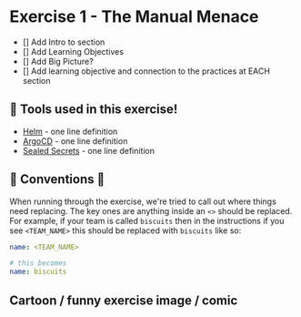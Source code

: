 # Exercise 1 - The Manual Menace

- [] Add Intro to section
- [] Add Learning Objectives
- [] Add Big Picture?
- [] Add learning objective and connection to the practices at EACH section

## 🔨 Tools used in this exercise!
* [Helm](https://helm.sh/) - one line definition
* [ArgoCD](https://argoproj.github.io/argo-cd/) - one line definition
* [Sealed Secrets](https://github.com/bitnami-labs/sealed-secrets) - one line definition


## 🦆 Conventions 🦆
When running through the exercise, we're tried to call out where things need replacing. The key ones are anything inside an `<>` should be replaced. For example, if your team is called `biscuits` then in the instructions if you see `<TEAM_NAME>` this should be replaced with `biscuits` like so:
```yaml
name: <TEAM_NAME>

# this becomes
name: biscuits
```


## Cartoon / funny exercise image / comic


